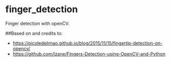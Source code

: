 # finger_detection
Finger detection with openCV.

##Based on and credits to:
- https://picoledelimao.github.io/blog/2015/11/15/fingertip-detection-on-opencv/
- https://github.com/lzane/Fingers-Detection-using-OpenCV-and-Python